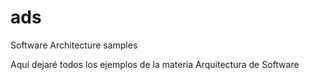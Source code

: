 # ads
Software Architecture samples

Aquí dejaré todos los ejemplos de la materia Arquitectura de Software
